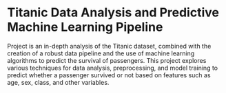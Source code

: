 # Titanic Data Analysis and Predictive Machine Learning Pipeline

Project is an in-depth analysis of the Titanic dataset, combined with the creation of a robust data pipeline and the use of machine learning algorithms to predict the survival of passengers. This project explores various techniques for data analysis, preprocessing, and model training to predict whether a passenger survived or not based on features such as age, sex, class, and other variables.
